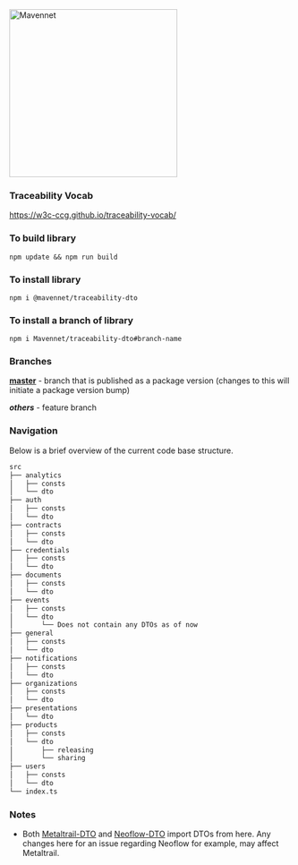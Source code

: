 <a  href="https://mavennet.com/">
	<img  alt="Mavennet"  src="https://mavennet-website.s3.amazonaws.com/assets/logo-dark.png"  width="300" />
</a>

### Traceability Vocab

https://w3c-ccg.github.io/traceability-vocab/

### To build library

`npm update && npm run build`

### To install library
` npm i @mavennet/traceability-dto `

### To install a branch of library

`npm i Mavennet/traceability-dto#branch-name`

### Branches

[**master**](https://github.com/Mavennet/traceability-dto) - branch that is published as a package version (changes to this will initiate a package version bump)

**_others_** - feature branch

### Navigation

Below is a brief overview of the current code base structure.

```bash
src
├── analytics
│   ├── consts
│   └── dto
├── auth
│   ├── consts
│   └── dto
├── contracts
│   ├── consts
│   └── dto
├── credentials
│   ├── consts
│   └── dto
├── documents
│   ├── consts
│   └── dto
├── events
│   ├── consts
│   └── dto
│       └── Does not contain any DTOs as of now
├── general
│   ├── consts
│   └── dto
├── notifications
│   ├── consts
│   └── dto
├── organizations
│   ├── consts
│   └── dto
├── presentations
│   └── dto
├── products
│   ├── consts
│   └── dto
│       ├── releasing
│       └── sharing
├── users
│   ├── consts
│   └── dto
└── index.ts
```

### Notes

- Both [Metaltrail-DTO](https://github.com/Mavennet/metaltrail-dto) and [Neoflow-DTO](https://github.com/Mavennet/neoflow-dto) import DTOs from here. Any changes here for an issue regarding Neoflow for example, may affect Metaltrail.
